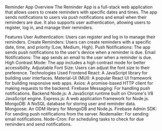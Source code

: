 Reminder App
Overview
The Reminder App is a full-stack web application that allows users to create reminders with specific dates and times. The app sends notifications to users via push notifications and email when their reminders are due. It also supports user authentication, allowing users to register, log in, and manage their reminders.

Features
User Authentication: Users can register and log in to manage their reminders.
Create Reminders: Users can create reminders with a specific date, time, and priority (Low, Medium, High).
Push Notifications: The app sends push notifications to the user's device when a reminder is due.
Email Notifications: The app sends an email to the user when a reminder is due.
High Contrast Mode: The app includes a high contrast mode for better accessibility.
Adjustable Font Size: Users can adjust the font size to their preference.
Technologies Used
Frontend
React: A JavaScript library for building user interfaces.
Material-UI (MUI): A popular React UI framework for building responsive web apps.
Axios: A promise-based HTTP client for making requests to the backend.
Firebase Messaging: For handling push notifications.
Backend
Node.js: A JavaScript runtime built on Chrome's V8 JavaScript engine.
Express.js: A web application framework for Node.js.
MongoDB: A NoSQL database for storing user and reminder data.
Mongoose: An ODM library for MongoDB and Node.js.
Firebase Admin SDK: For sending push notifications from the server.
Nodemailer: For sending email notifications.
Node-Cron: For scheduling tasks to check for due reminders and send notifications.
